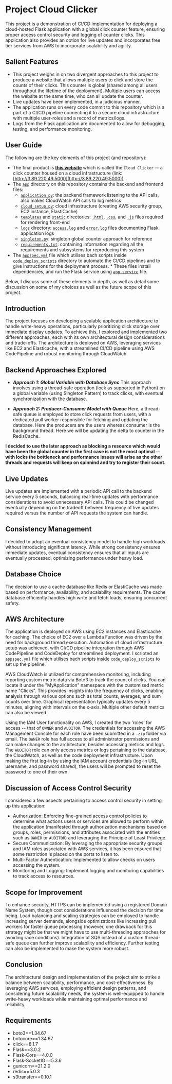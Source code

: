 # Project Cloud Clicker  
This project is a demonstration of CI/CD implementation for deploying a cloud-hosted Flask application with a global click counter feature, ensuring proper access control security and logging of counter clicks. This application also provides an option for live updates and incorporates free tier services from AWS to incorporate scalability and agility.

## Salient Features
* This project weighs in on two divergent approaches to this project to produce a website that allows multiple users to click and store the counts of their clicks. This counter is global (shared among all users throughout the lifetime of the deployment). Multiple users can access the website at the same time, who can all update the counter.
* Live updates have been implemented, in a judicious manner.
* The application runs on every code commit to this repository which is a part of a CI/CD pipeline connecting it to a secure cloud infrastructure with multiple user-roles and a record of metrics/logs.
* Logs from the Flask application are documented to allow for debugging, testing, and performance monitoring.

## User Guide 
The following are the key elements of this project (and repository):
* The final product is **[this website](http://3.89.220.49:5000)** which is called the `Cloud Clicker` -- a click counter housed on a cloud infrastructure (link: [http://3.89.220.49:5000](http://3.89.220.49:5000)).
*  The [`app`](https://github.com/guptanirman11/click_counter/tree/main/app) directory on this repository contains the backend and frontend files:
      * [`application.py`](https://github.com/guptanirman11/click_counter/blob/main/app/application.py): the backend framework listening to the API calls, also makes CloudWatch API calls to log metrics 
      * [`cloud_setup.py`](https://github.com/guptanirman11/click_counter/blob/main/app/cloud_setup.py): cloud infrastructure (creating AWS security group, EC2 instance, ElastiCache)
      * [`templates`](https://github.com/guptanirman11/click_counter/tree/main/app/templates) and [`static`](https://github.com/guptanirman11/click_counter/tree/main/app/static) directories: [`.html`](https://github.com/guptanirman11/click_counter/blob/main/app/templates/index.html), [`.css`](https://github.com/guptanirman11/click_counter/blob/main/app/static/styles.css), and [`.js`](https://github.com/guptanirman11/click_counter/blob/main/app/static/script.js) files required for rendering front-end
      * [`logs`](https://github.com/guptanirman11/click_counter/tree/main/app/logs) directory: [`access.log`](https://github.com/guptanirman11/click_counter/blob/main/app/logs/access.log) and [`error.log`](https://github.com/guptanirman11/click_counter/blob/main/app/logs/error.log) files documenting Flask application logs
      * [`singleton.py`](https://github.com/guptanirman11/click_counter/blob/main/app/singleton.py): singleton global counter approach for reference 
      * [`requirements.txt`](https://github.com/guptanirman11/click_counter/blob/main/app/requirements.txt): containing information regarding all the requirements and subsystems for reproducing this system
* The [`appspec.yml`](https://github.com/guptanirman11/click_counter/blob/main/appspec.yml) file which utilises bach scripts inside [`code_deploy_scripts`](https://github.com/guptanirman11/click_counter/tree/main/code_deploy_scripts) directory to automate the CI/CD pipelines and to give instructions for the deployment process.
      * These files install dependencies, and run the Flask service using [`app.service`](https://github.com/guptanirman11/click_counter/blob/main/code_deploy_scripts/app.service) file. 

Below, I discuss some of these elements in depth, as well as detail some discussion on some of my choices as well as the future scope of this project.

## Introduction
The project focuses on developing a scalable application architecture to handle write-heavy operations, particularly prioritizing click storage over immediate display updates. To achieve this, I explored and implemented two different approaches, each with its own architectural design considerations and trade-offs. The architecture is deployed on AWS, leveraging services like EC2 and Elasticache, with a streamlined CI/CD pipeline using AWS CodePipeline and robust monitoring through CloudWatch.

## Backend Approaches Explored
* _**Approach 1: Global Variable with Database Sync**_
This approach involves using a thread-safe operation (lock as supported in Python) on a global variable (using Singleton Pattern) to track clicks, with eventual synchronization with the database. 

* _**Approach 2: Producer-Consumer Model with Queue**_
Here, a thread-safe queue is employed to store click requests from users, with a dedicated pull worker responsible for fetching and updating the database. Here the producers are the users whereas consumer is the background thread. Here we will be updating the delta to counter in the RedisCache.

**I decided to use the later approach as blocking a resource which would have been the global counter in the first case is not the most optimal -- with locks the bottleneck and performance issues will arise as the other threads and requests will keep on spinnind and try to register their count.**

## Live Updates
Live updates are implemented with a periodic API call to the backend service every 5 seconds, balancing real-time updates with performance considerations to avoid unnecessary API calls. This could be changed eventually depending on the tradeoff between frequency of live updates required versus the number of API requests the system can handle.

## Consistency Management
I decided to adopt an eventual consistency model to handle high workloads without introducing significant latency. While strong consistency ensures immediate updates, eventual consistency ensures that all inputs are eventually processed, optimizing performance under heavy load.

## Database Choice
The decision to use a cache database like Redis or ElastiCache was made based on performance, availability, and scalability requirements. The cache database efficiently handles high write and fetch loads, ensuring concurrent safety.

## AWS Architecture
The application is deployed on AWS using EC2 instances and Elasticache for caching. The choice of EC2 over a Lambda Function was driven by the need for background thread execution. Automation of cloud infrastructure setup was achieved, with CI/CD pipeline integration through AWS CodePipeline and CodeDeploy for streamlined deployment. I scripted an [`appspec.yml`](https://github.com/guptanirman11/click_counter/blob/main/appspec.yml) file which utilises bach scripts inside [`code_deploy_scripts`](https://github.com/guptanirman11/click_counter/tree/main/code_deploy_scripts) to set up the pipeline. 

AWS CloudWatch is utilized for comprehensive monitoring, including reporting custom metric data via Boto3 to track the count of clicks. You can locate it under the "MyApplication" namespace with the customised metric name "Clicks". This provides insights into the frequency of clicks, enabling analysis through various options such as total counts, averages, and sum counts over time. Graphical representation typically updates every 5 minutes, aligning with intervals on the x-axis. Multiple other default metrics can also be viewed.

Using the IAM User functionality on AWS, I created the two 'roles' for access -- that of `OWNER` and `AUDITOR`. The credentials for accessing the AWS Management Console for each role have been submitted in a `.zip` folder via email. The `OWNER` role has full access to all administrator permissions and can make changes to the architecture, besides accessing metrics and logs. The `AUDITOR` role can only access metrics or logs pertaining to the database, the CloudWatch, as well as the code deployment infrastructure. Upon making the first log-in by using the IAM account credentials (log-in URL, username, and password shared), the users will be prompted to reset the password to one of their own.

## Discussion of Access Control Security 
I considered a few aspects pertaining to access control security in setting up this application:
* Authorization: Enforcing fine-grained access control policies to determine what actions users or services are allowed to perform within the application 
(manifested through authorization mechanisms based on groups, roles, permissions, and attributes associated with the entities such as `OWNER` or `AUDITOR`) and leveraging the Principle of Least Privilege.
* Secure Communication: By leveraging the appropriate security groups and IAM roles associated with AWS services, it has been ensured that some restriction is placed on the ports to listen to.
* Multi-Factor Authentication: Implemented to allow checks on users accessing the system. 
* Monitoring and Logging: Implement logging and monitoring capabilities to track access to resources.


## Scope for Improvement
To enhance security, HTTPS can be implemented using a registered Domain Name System, though cost considerations influenced the decision for time being. Load balancing and scaling strategies can be employed to handle increasing server demands, alongside optimizations like increasing pull workers for faster queue processing (however, one drawback for this strategy might be that we might have to use multi-threading appraoches for avoiding race conditions). Integration of SQS instead of a custom thread-safe queue can further improve scalability and efficiency. Further testing can also be implemented to make the system more robust.

## Conclusion
The architectural design and implementation of the project aim to strike a balance between scalability, performance, and cost-effectiveness. By leveraging AWS services, employing efficient design patterns, and considering future scalability needs, the system is well-equipped to handle write-heavy workloads while maintaining optimal performance and reliability.

## Requirements
* boto3==1.34.67
* botocore==1.34.67
* click==8.1.7
* Flask==3.0.2
* Flask-Cors==4.0.0
* Flask-SocketIO==5.3.6
* gunicorn==21.2.0
* redis==5.0.3
* s3transfer==0.10.1
